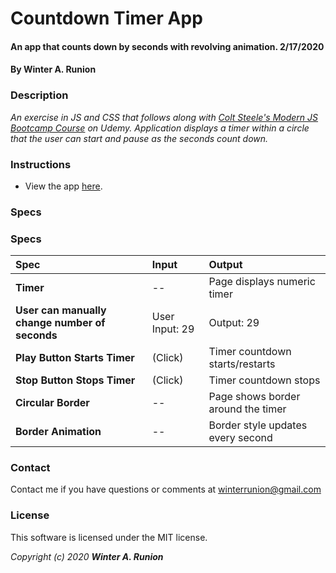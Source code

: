 # Countdown Timer App

#### An app that counts down by seconds with revolving animation. 2/17/2020

#### By **Winter A. Runion**

### Description
_An exercise in JS and CSS that follows along with [Colt Steele's Modern JS Bootcamp Course](https://www.udemy.com/course/javascript-beginners-complete-tutorial/) on Udemy. Application displays a timer within a circle that the user can start and pause as the seconds count down._ 

### Instructions

* View the app [here]().

### Specs

### Specs
| Spec | Input | Output |
| :-------------     | :------------- | :------------- |
| **Timer** | -- | Page displays numeric timer |
| **User can manually change number of seconds**| User Input: 29 | Output: 29 |
| **Play Button Starts Timer**| (Click) | Timer countdown starts/restarts |
| **Stop Button Stops Timer** | (Click) | Timer countdown stops |
| **Circular Border** | -- | Page shows border around the timer |
| **Border Animation** | -- | Border style updates every second |

### Contact

Contact me if you have questions or comments at winterrunion@gmail.com

### License
This software is licensed under the MIT license.

_Copyright (c) 2020 **Winter A. Runion**_